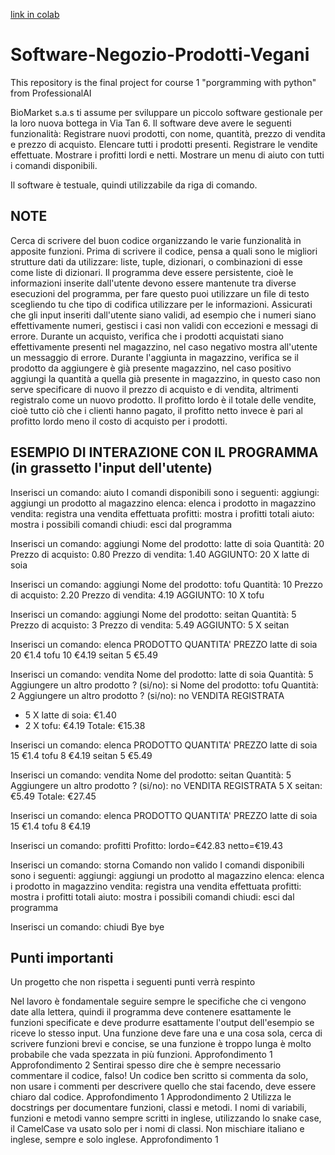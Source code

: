 [link in colab](https://colab.research.google.com/drive/1TFcthjvcB7m1sdPLAOqynsJ1cK39KvQF?usp=sharing)

# Software-Negozio-Prodotti-Vegani
This repository is the final project for course 1 "porgramming with python" from ProfessionalAI

BioMarket s.a.s ti assume per sviluppare un piccolo software gestionale per la loro nuova bottega in Via Tan 6. Il software deve avere le seguenti funzionalità:
Registrare nuovi prodotti, con nome, quantità, prezzo di vendita e prezzo di acquisto.
Elencare tutti i prodotti presenti.
Registrare le vendite effettuate.
Mostrare i profitti lordi e netti.
Mostrare un menu di aiuto con tutti i comandi disponibili.


Il software è testuale, quindi utilizzabile da riga di comando.

## NOTE
Cerca di scrivere del buon codice organizzando le varie funzionalità in apposite funzioni.
Prima di scrivere il codice, pensa a quali sono le migliori strutture dati da utilizzare: liste, tuple, dizionari, o combinazioni di esse come liste di dizionari.
Il programma deve essere persistente, cioè le informazioni inserite dall'utente devono essere mantenute tra diverse esecuzioni del programma, per fare questo puoi utilizzare un file di testo scegliendo tu che tipo di codifica utilizzare per le informazioni.
Assicurati che gli input inseriti dall'utente siano validi, ad esempio che i numeri siano effettivamente numeri, gestisci i casi non validi con eccezioni e messagi di errore.
Durante un acquisto, verifica che i prodotti acquistati siano effettivamente presenti nel magazzino, nel caso negativo mostra all'utente un messaggio di errore.
Durante l'aggiunta in magazzino, verifica se il prodotto da aggiungere è già presente magazzino, nel caso positivo aggiungi la quantità a quella già presente in magazzino, in questo caso non serve specificare di nuovo il prezzo di acquisto e di vendita, altrimenti registralo come un nuovo prodotto.
Il profitto lordo è il totale delle vendite, cioè tutto ciò che i clienti hanno pagato, il profitto netto invece è pari al profitto lordo meno il costo di acquisto per i prodotti.

## ESEMPIO DI INTERAZIONE CON IL PROGRAMMA (in grassetto l'input dell'utente)


Inserisci un comando: aiuto
I comandi disponibili sono i seguenti:
aggiungi: aggiungi un prodotto al magazzino
elenca: elenca i prodotto in magazzino
vendita: registra una vendita effettuata
profitti: mostra i profitti totali
aiuto: mostra i possibili comandi
chiudi: esci dal programma


Inserisci un comando: aggiungi
Nome del prodotto: latte di soia
Quantità: 20
Prezzo di acquisto: 0.80
Prezzo di vendita: 1.40
AGGIUNTO: 20 X latte di soia


Inserisci un comando: aggiungi
Nome del prodotto: tofu
Quantità: 10
Prezzo di acquisto: 2.20
Prezzo di vendita: 4.19
AGGIUNTO: 10 X tofu


Inserisci un comando: aggiungi
Nome del prodotto: seitan
Quantità: 5
Prezzo di acquisto: 3
Prezzo di vendita: 5.49
AGGIUNTO: 5 X seitan


Inserisci un comando: elenca
PRODOTTO QUANTITA' PREZZO
latte di soia    20                     €1.4
tofu                    10                     €4.19
seitan                5                        €5.49


Inserisci un comando: vendita
Nome del prodotto: latte di soia
Quantità: 5
Aggiungere un altro prodotto ? (si/no): si
Nome del prodotto: tofu
Quantità: 2
Aggiungere un altro prodotto ? (si/no): no
VENDITA REGISTRATA
- 5 X latte di soia: €1.40
- 2 X tofu: €4.19
Totale: €15.38


Inserisci un comando: elenca
PRODOTTO QUANTITA' PREZZO
latte di soia    15                     €1.4
tofu                     8                        €4.19
seitan                 5                        €5.49


Inserisci un comando: vendita
Nome del prodotto: seitan
Quantità: 5
Aggiungere un altro prodotto ? (si/no): no
VENDITA REGISTRATA
5 X seitan: €5.49
Totale: €27.45


Inserisci un comando: elenca
PRODOTTO QUANTITA' PREZZO
latte di soia    15                      €1.4
tofu                     8                        €4.19


Inserisci un comando: profitti
Profitto: lordo=€42.83 netto=€19.43


Inserisci un comando: storna
Comando non valido
I comandi disponibili sono i seguenti:
aggiungi: aggiungi un prodotto al magazzino
elenca: elenca i prodotto in magazzino
vendita: registra una vendita effettuata
profitti: mostra i profitti totali
aiuto: mostra i possibili comandi
chiudi: esci dal programma


Inserisci un comando: chiudi
Bye bye

## Punti importanti
Un progetto che non rispetta i seguenti punti verrà respinto


Nel lavoro è fondamentale seguire sempre le specifiche che ci vengono date alla lettera, quindi il programma deve contenere esattamente le funzioni specificate e deve produrre esattamente l'output dell'esempio se riceve lo stesso input.
Una funzione deve fare una e una cosa sola, cerca di scrivere funzioni brevi e concise, se una funzione è troppo lunga è molto probabile che vada spezzata in più funzioni. Approfondimento 1 Approfondimento 2
Sentirai spesso dire che è sempre necessario commentare il codice, falso! Un codice ben scritto si commenta da solo, non usare i commenti per descrivere quello che stai facendo, deve essere chiaro dal codice. Approfondimento 1 Approdondimento 2
Utilizza le docstrings per documentare funzioni, classi e metodi.
I nomi di variabili, funzioni e metodi vanno sempre scritti in inglese, utilizzando lo snake case, il CamelCase va usato solo per i nomi di classi. Non mischiare italiano e inglese, sempre e solo inglese. Approfondimento 1



